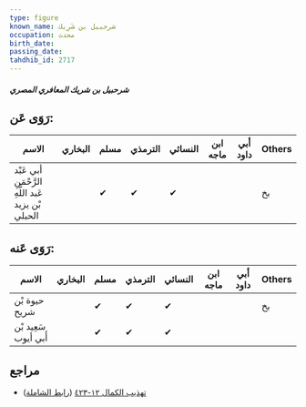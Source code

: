 ```yaml
---
type: figure
known_name: شرحبيل بن شَرِيك
occupation: محدث
birth_date:
passing_date:
tahdhib_id: 2717
---
```

##### شرحبيل بن شريك المعافري المصري

## رَوَى عَن:
| الاسم                                              | البخاري | مسلم | الترمذي | النسائي | ابن ماجه | أبي داود | Others |
| -------------------------------------------------- | ------- | ---- | ------- | ------- | -------- | -------- | ------ |
| أبي عَبْد الرَّحْمَنِ عَبد اللَّهِ بْن يزيد الحبلي |         | ✔    | ✔       | ✔       |          |          | بخ     |
## رَوَى عَنه:
| الاسم                | البخاري | مسلم | الترمذي | النسائي | ابن ماجه | أبي داود | Others |
| -------------------- | ------- | ---- | ------- | ------- | -------- | -------- | ------ |
| حيوة بْن شريح        |         | ✔    | ✔       | ✔       |          |          | بخ     |
| سَعِيد بْن أَبي أيوب |         | ✔    | ✔       | ✔       |          |          |        |
## مراجع
- [تهذيب الكمال ١٢-٤٢٣](obsidian://open?vault=Tahdhib-al-Kamal&file=Figures/٢٧١٧-شرحبيل%20بن%20شريك%20المعافري%20المصري) ([رابط الشاملة](https://shamela.ws/book/3722/6196))